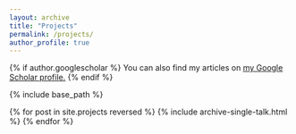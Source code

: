 ```yaml
---
layout: archive
title: "Projects"
permalink: /projects/
author_profile: true
---
```


{% if author.googlescholar %}
You can also find my articles on <u><a href="{{author.googlescholar}}">my Google Scholar profile</a>.</u>
{% endif %}

{% include base_path %}

{% for post in site.projects reversed %}
{% include archive-single-talk.html %}
{% endfor %}
